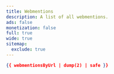 ```yaml
---
title: Webmentions
description: A list of all webmentions.
ads: false
monetization: false
full: true
wide: true
sitemap:
  exclude: true
---
```


```json
{{ webmentionsByUrl | dump(2) | safe }}
```
